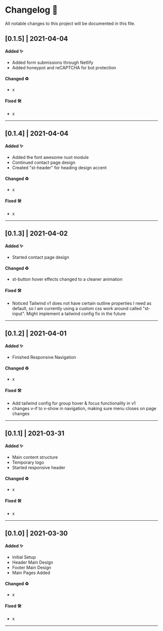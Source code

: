 # Changelog 📝

All notable changes to this project will be documented in this file.

## [0.1.5] | 2021-04-04

#### Added ✨

- Added form submissions through Netlify
- Added honeypot and reCAPTCHA for bot protection

#### Changed ♻

- x

#### Fixed 🛠

- x

---

## [0.1.4] | 2021-04-04

#### Added ✨

- Added the font awesome nuxt module
- Continued contact page design
- Created "st-header" for heading design accent

#### Changed ♻

- x

#### Fixed 🛠

- x

---

## [0.1.3] | 2021-04-02

#### Added ✨

- Started contact page design

#### Changed ♻

- st-button hover effects changed to a cleaner animation

#### Fixed 🛠

- Noticed Tailwind v1 does not have certain outline properties I need as default, so I am currently using a custom css work around called "st-input". Might implement a tailwind config fix in the future

---

## [0.1.2] | 2021-04-01

#### Added ✨

- Finished Responsive Navigation

#### Changed ♻

- x

#### Fixed 🛠

- Add tailwind config for group hover & focus functionality in v1
- changes v-if to v-show in navigation, making sure menu closes on page changes

---

## [0.1.1] | 2021-03-31

#### Added ✨

- Main content structure
- Temporary logo
- Started responsive header

#### Changed ♻

- x

#### Fixed 🛠

- x

---

## [0.1.0] | 2021-03-30

#### Added ✨

- Initial Setup
- Header Main Design
- Footer Main Design
- Main Pages Added

#### Changed ♻

- x

#### Fixed 🛠

- x

---
